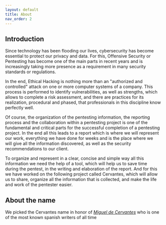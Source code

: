 ```yaml
---
layout: default
title: About
nav_order: 2
---
```


## Introduction



Since technology has been flooding our lives, cybersecurity has become essential to protect our privacy and data. For this, Offensive Security or Pentesting has become one of the main parts in recent years and is increasingly taking more presence as a requirement in many security standards or regulations.

In the end, Ethical Hacking is nothing more than an "authorized and controlled" attack on one or more computer systems of a company. This process is performed to identify vulnerabilities, as well as strengths, which allows to complete a risk assessment, and there are practices for its realization, procedural and phased, that professionals in this discipline know perfectly well.

Of course, the organization of the pentesting information, the reporting process and the collaboration within a pentesting project is one of the fundamental and critical parts for the successful completion of a pentesting project. In the end all this leads to a report which is where we will represent our work, everything we have done for weeks and is the place where we will give all the information discovered, as well as the security recommendations to our client.

To organize and represent in a clear, concise and simple way all this information we need the help of a tool, which will help us to save time during the pentest, in the writing and elaboration of the report. And for this we have worked on the following project called Cervantes, which will allow us to share, organize all the information that is collected, and make the life and work of the pentester easier.


## About the name

We picked the Cervantes name in honor of [_Miguel de Cervantes_](https://en.wikipedia.org/wiki/Miguel_de_Cervantes) who is one of the most known spanish writers of all time
